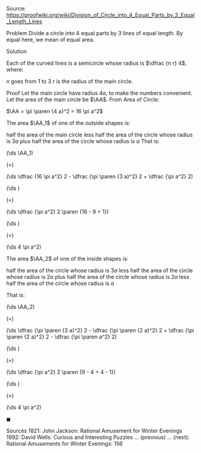 # 

Source: https://proofwiki.org/wiki/Division_of_Circle_into_4_Equal_Parts_by_3_Equal_Length_Lines



Problem
Divide a circle into $4$ equal parts by $3$ lines of equal length.
By equal here, we mean of equal area.


Solution

Each of the curved lines is a semicircle whose radius is $\dfrac {n r} 4$, where:

$n$ goes from $1$ to $3$
$r$ is the radius of the main circle.


Proof
Let the main circle have radius $4 a$, to make the numbers convenient.
Let the area of the main circle be $\AA$.
From Area of Circle:

$\AA = \pi \paren {4 a}^2 = 16 \pi a^2$

The area $\AA_1$ of one of the outside shapes is:

half the area of the main circle
less half the area of the circle whose radius is $3 a$
plus half the area of the circle whose radius is $a$
That is:














\(\ds \AA_1\)

\(=\)







\(\ds \dfrac {16 \pi a^2} 2 - \dfrac {\pi \paren {3 a}^2} 2 + \dfrac {\pi a^2} 2\)




















\(\ds \)

\(=\)







\(\ds \dfrac {\pi a^2} 2 \paren {16 - 9 + 1}\)




















\(\ds \)

\(=\)







\(\ds 4 \pi a^2\)










The area $\AA_2$ of one of the inside shapes is:

half the area of the circle whose radius is $3 a$
less half the area of the circle whose radius is $2 a$
plus half the area of the circle whose radius is $2 a$
less half the area of the circle whose radius is $a$

That is:














\(\ds \AA_2\)

\(=\)







\(\ds \dfrac {\pi \paren {3 a}^2} 2 - \dfrac {\pi \paren {2 a}^2} 2 + \dfrac {\pi \paren {2 a}^2} 2 - \dfrac {\pi \paren a^2} 2\)




















\(\ds \)

\(=\)







\(\ds \dfrac {\pi a^2} 2 \paren {9 - 4 + 4 - 1}\)




















\(\ds \)

\(=\)







\(\ds 4 \pi a^2\)









$\blacksquare$


Sources
1821: John Jackson: Rational Amusement for Winter Evenings
1992: David Wells: Curious and Interesting Puzzles ... (previous) ... (next): Rational Amusements for Winter Evenings: $156$




